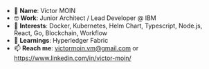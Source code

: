 - 👋 **Name**: Victor MOIN
- 🤓 **Work**: Junior Architect / Lead Developer @ IBM
- 👀 **Interests**: Docker, Kubernetes, Helm Chart, Typescript, Node.js, React, Go, Blockchain, Workflow
- 🌱 **Learnings**: Hyperledger Fabric
- 📫 **Reach me**: victormoin.vm@gmail.com or https://www.linkedin.com/in/victor-moin/

<!---
vctrmn/vctrmn is a ✨ special ✨ repository because its `README.md` (this file) appears on your GitHub profile.
You can click the Preview link to take a look at your changes.
--->
